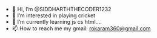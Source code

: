 - 👋 Hi, I’m @SIDDHARTHTHECODER1232
- 👀 I’m interested in playing cricket
- 🌱 I’m currently learning js cs html....
- 📫 How to reach me my gmail: rokaram360@gmail.com

<!---
SIDDHARTHTHECODER1232/SIDDHARTHTHECODER1232 is a ✨ special ✨ repository because its `README.md` (this file) appears on your GitHub profile.
You can click the Preview link to take a look at your changes.
--->
